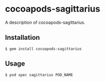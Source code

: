 # cocoapods-sagittarius

A description of cocoapods-sagittarius.

## Installation

    $ gem install cocoapods-sagittarius

## Usage

    $ pod spec sagittarius POD_NAME
